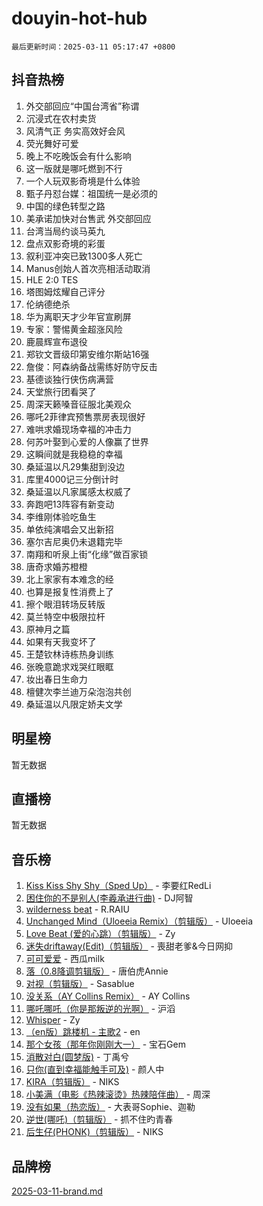 # douyin-hot-hub

`最后更新时间：2025-03-11 05:17:47 +0800`

## 抖音热榜

1. 外交部回应“中国台湾省”称谓
1. 沉浸式在农村卖货
1. 风清气正 务实高效好会风
1. 荧光舞好可爱
1. 晚上不吃晚饭会有什么影响
1. 这一版就是哪吒燃到不行
1. 一个人玩双影奇境是什么体验
1. 甄子丹怼台媒：祖国统一是必须的
1. 中国的绿色转型之路
1. 美承诺加快对台售武 外交部回应
1. 台湾当局约谈马英九
1. 盘点双影奇境的彩蛋
1. 叙利亚冲突已致1300多人死亡
1. Manus创始人首次亮相活动取消
1. HLE 2:0 TES
1. 塔图姆炫耀自己评分
1. 伦纳德绝杀
1. 华为离职天才少年官宣刷屏
1. 专家：警惕黄金超涨风险
1. 鹿晨辉宣布退役
1. 郑钦文晋级印第安维尔斯站16强
1. 詹俊：阿森纳备战需练好防守反击
1. 基德谈独行侠伤病满营
1. 天堂旅行团看哭了
1. 周深天籁嗓音征服北美观众
1. 哪吒2菲律宾预售票房表现很好
1. 难哄求婚现场幸福的冲击力
1. 何苏叶娶到心爱的人像赢了世界
1. 这瞬间就是我稳稳的幸福
1. 桑延温以凡29集甜到没边
1. 库里4000记三分倒计时
1. 桑延温以凡家属感太权威了
1. 奔跑吧13阵容有新变动
1. 李维刚体验吃鱼生
1. 单依纯演唱会又出新招
1. 塞尔吉尼奥仍未退籍完毕
1. 南翔和听泉上街“化缘”做百家锁
1. 唐奇求婚苏橙橙
1. 北上家家有本难念的经
1. 也算是报复性消费上了
1. 擦个眼泪转场反转版
1. 莫兰特空中极限拉杆
1. 原神月之篇
1. 如果有天我变坏了
1. 王楚钦林诗栋热身训练
1. 张晚意跪求戏哭红眼眶
1. 妆出春日生命力
1. 檀健次李兰迪万朵泡泡共创
1. 桑延温以凡限定娇夫文学

## 明星榜

暂无数据

## 直播榜

暂无数据

## 音乐榜

1. [Kiss Kiss Shy Shy（Sped Up）](https://sf5-hl-cdn-tos.douyinstatic.com/obj/tos-cn-ve-2774/oYpXDAeGgQK0zfPaji7iKUixpCXFGILeLGmvYA) - 李要红RedLi
1. [困住你的不是别人(李羲承进行曲)](https://sf3-cdn-tos.douyinstatic.com/obj/tos-cn-ve-2774/okWrrVL1iQGZbfHVeCPAe7IaerYfM2jEQi5mNI) - DJ阿智
1. [wilderness beat](https://sf5-hl-cdn-tos.douyinstatic.com/obj/tos-cn-ve-2774/o0oBmODSFCpfFdLRGzAAFC2ah9AIMEQfAOueVE) - R.RAIU
1. [Unchanged Mind（Uloeeia Remix）（剪辑版）](https://sf3-cdn-tos.douyinstatic.com/obj/tos-cn-ve-2774/oIHYu1YfsziJqmggAqBsXOiiI2Y1QB6I61RsMW) - Uloeeia
1. [Love Beat  (爱的心跳）（剪辑版）](https://sf3-cdn-tos.douyinstatic.com/obj/tos-cn-ve-2774/oUlARwvEINIisZ9nCnKMZiYFGfCCYLtDADDBge) - Zy
1. [迷失driftaway(Edit)（剪辑版）](https://sf3-cdn-tos.douyinstatic.com/obj/tos-cn-ve-2774/ogaa1xGNeFO6FCaMgO8PzzAceEI4fBLDMi15H3) - 喪甜老爹&今日网抑
1. [可可爱爱](https://sf3-cdn-tos.douyinstatic.com/obj/tos-cn-ve-2774/0deb1e75aea643b9927ba26aaafa29dd) - 西瓜milk
1. [落（0.8降调剪辑版）](https://sf3-cdn-tos.douyinstatic.com/obj/tos-cn-ve-2774/ociN0WUv3APijBYr6DUmAHmdkZ5MjM6gIF3iA) - 唐伯虎Annie
1. [对视（剪辑版）](https://sf3-cdn-tos.douyinstatic.com/obj/tos-cn-ve-2774/ogKtIhiB0WfAa18F9z3uWODMtZi2ysB1VuAIsQ) - Sasablue
1. [没关系（AY Collins Remix）](https://sf5-hl-cdn-tos.douyinstatic.com/obj/tos-cn-ve-2774/oIBbI5Ghw4zdUCQMJrDEFaAQilZP3EIDSi7MW) - AY Collins
1. [哪吒哪吒（你是那叛逆的光啊）](https://sf3-cdn-tos.douyinstatic.com/obj/tos-cn-ve-2774/oUkQCgCDnBanFehFEFQDxCQntAOIfp9gyZYFVo) - 沪滔
1. [Whisper](https://sf3-cdn-tos.douyinstatic.com/obj/tos-cn-ve-2774/oEeYKDxIDCFuArkftgkGqCnG7xZtRC2rEMKBQi) - Zy
1. [（en版）跳楼机 - 主歌2](https://sf3-cdn-tos.douyinstatic.com/obj/tos-cn-ve-2774/oklN6GvgQ2L8DpPeaAGf1gPeyKzjXFwHIwoCZv) - en
1. [那个女孩（那年你刚刚大一）](https://sf3-cdn-tos.douyinstatic.com/obj/tos-cn-ve-2774/o4IZw7TlivwiBBBMA2rIgWrGNIrjFroh6bPqQ) - 宝石Gem
1. [消散对白(圆梦版)](https://sf3-cdn-tos.douyinstatic.com/obj/tos-cn-ve-2774/og4jB5I5IizzoZVAAAzWgBMAsMDWoArfwBOiFs) - 丁禹兮
1. [只你(直到幸福能触手可及)](https://sf6-cdn-tos.douyinstatic.com/obj/tos-cn-ve-2774/o0lBkRDzFTeaVSUz3ZZSCBVtZ5DIMQGfgmEAuE) - 颜人中
1. [KIRA（剪辑版）](https://sf3-cdn-tos.douyinstatic.com/obj/tos-cn-ve-2774/o0Bq3TvdHqOfzihWrHyABMociuMA3Inwsbx9Wi) - NIKS
1. [小美满（电影《热辣滚烫》热辣陪伴曲）](https://sf3-cdn-tos.douyinstatic.com/obj/tos-cn-ve-2774/o0GAn2lSgfZIDUgtevCGDQYnFg4CwnrBaxbTZL) - 周深
1. [没有如果（热恋版）](https://sf3-cdn-tos.douyinstatic.com/obj/tos-cn-ve-2774/o4iETqbxIThtCXlBeV0DfAhZsbCFGhagYupnMx) - 大表哥Sophie、迦勒
1. [逆世(哪吒)（剪辑版）](https://sf3-cdn-tos.douyinstatic.com/obj/tos-cn-ve-2774/oMIEZAfEogrLnzfDWMBiZKCWuXIUFLtRDsOFWs) - 抓不住旳青春
1. [后生仔(PHONK)（剪辑版）](https://sf3-cdn-tos.douyinstatic.com/obj/tos-cn-ve-2774/o0TzmfumdQAJ1aGG9F5LfTXIYeGcqYKRPAeFdJ) - NIKS

## 品牌榜

[2025-03-11-brand.md](2025-03-11-brand.md)
